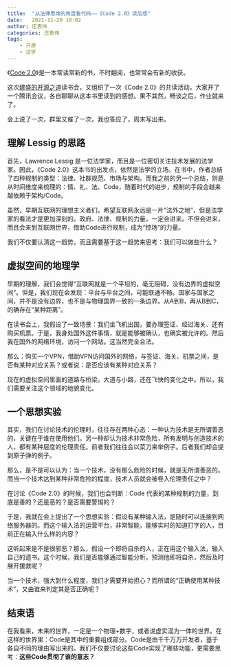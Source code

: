 ```yaml
---
title:  "从法律思维的角度看代码——《Code 2.0》读后感"
date:   2021-11-20 10:02
author: 庄表伟
categories: 庄表伟
tags:
    - 开源
    - 法学
---
```


《[Code 2.0](https://book.douban.com/subject/30276251/)》是一本常读常新的书，不时翻阅，也常常会有新的收获。

这次[建盛的开源之道](https://opensourceway.community/)读书会，又组织了一次《Code 2.0》的共读活动，大家开了一个腾讯会议，各自聊聊从这本书里读到的感想。果不其然，畅谈之后，作业就来了。

会上说了一次，群里又催了一次，我也答应了，周末写出来。

<!-- more -->

## 理解 Lessig 的思路

首先，Lawrence Lessig 是一位法学家，而且是一位密切关注技术发展的法学家。因此，《Code 2.0》这本书的出发点，依然是法学的立场。在书中，作者总结了四种规制的类型：法律、社群规范、市场与架构。而我之前的另一个总结，则是从时间维度来梳理的：情、礼、法、Code，随着时代的进步，规制的手段会越来越依赖于架构/Code。

虽然，早期互联网的理想主义者们，希望互联网永远是一片“法外之地”，但是法学家的看法才是更加深刻的。政府、法律、规制的力量，一定会进来。不但会进来，而且会来到互联网世界，借助Code进行规制，成为“控场”的力量。

我们不仅要认清这一趋势，而且需要基于这一趋势来思考：我们可以做些什么？

## 虚拟空间的地理学

早期的理解，我们会觉得“互联网就是一个平坦的，毫无阻碍，没有边界的虚拟空间”。但是，我们现在会发现：平台与平台之间，可能联通不畅。国家与国家之间，并不是没有边界，也不是与物理国界一致的一条边界。从A到B，再从B到C，的确存在“某种距离”。

在读书会上，我假设了一致场景：我们坐飞机出国，要办理签证、经过海关、还有购买机票。于是，我身处国外这件事情，就是能够被确认，也确实被允许的。然后我在国外的网络环境，访问一个网站。这当然完全合法。

那么：购买一个VPN，借助VPN访问国外的网络，与签证、海关、机票之间，是否有某种对应关系？或者说：是否应该有某种对应关系？

现在的虚拟空间里面的道路与桥梁，大道与小路，还在飞快的变化之中。所以，我们需要关注这个领域的地貌变化。

## 一个思想实验

其实，我们在讨论技术的伦理时，往往存在两种心态：一种认为技术是无所谓善恶的，关键在于谁在使用他们。另一种却认为技术非常危险，所有发明与创造技术的人，都有某种层度的伦理责任。前者我们往往会以菜刀来举例子。后者我们却会提到原子弹的例子。

那么，是不是可以认为：当一个技术，没有那么危险的时候，就是无所谓善恶的。而当一个技术达到某种非常危险的程度，技术人员就会被卷入伦理责任之中？

在讨论《Code 2.0》的时候，我们也会判断：Code 代表的某种规制的力量，到底是善的？还是恶的？是否需要警惕的？

于是，我就在会上提出了一个思想实验：假设有某种输入法，是随时可以连接到网络服务器的。而这个输入法的运营平台，非常智能，能够实时的知道打字的人，目前正在输入什么样的内容？

这听起来是不是很邪恶？那么，假设一个即将自杀的人，正在用这个输入法，输入自己的遗书。这个时候，我们是否能够通过智能分析，预测他即将自杀，然后及时展开援救呢？

当一个技术，强大到什么程度，我们才需要开始担心？而所谓的“正确使用某种技术”，又由谁来判定其是否正确呢？

## 结束语

在我看来，未来的世界，一定是一个物理+数字，或者说虚实混为一体的世界。在这样的世界里：Code是其中的重要组成部分。Code是由千千万万开发者，基于各自不同的理由写出来的。我们不仅要讨论这些Code实现了哪些功能，更需要思考：**这些Code贯彻了谁的意志？**